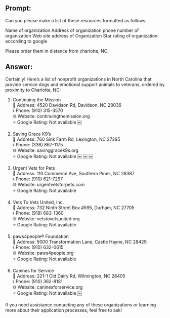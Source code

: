 ## Prompt:

Can you please make a list of these resources formatted as follows:

Name of organization
Address of organization
phone number of organization
Web site address of Organization
Star rating of organization according to google

Please order them in distance from charlotte, NC.

## Answer:

Certainly! Here’s a list of nonprofit organizations in North Carolina that provide service dogs and emotional support animals to veterans, ordered by proximity to Charlotte, NC:

1. Continuing the Mission<br/>
   📍 Address: 4520 Davidson Rd, Davidson, NC 28036<br/>
   📞 Phone: (910) 315-3570<br/>
   🌐 Website: continuingthemission.org<br/>
   ⭐ Google Rating: Not available ￼

2. Saving Grace K9’s<br/>
   📍 Address: 760 Sink Farm Rd, Lexington, NC 27295<br/>
   📞 Phone: (336) 867-1175<br/>
   🌐 Website: savinggracek9s.org<br/>
   ⭐ Google Rating: Not available ￼ ￼ ￼

3. Urgent Vets for Pets<br/>
   📍 Address: 110 Commerce Ave, Southern Pines, NC 28387<br/>
   📞 Phone: (910) 621-7297<br/>
   🌐 Website: urgentvetsforpets.com<br/>
   ⭐ Google Rating: Not available

4. Vets To Vets United, Inc.<br/>
   📍 Address: 732 Ninth Street Box #595, Durham, NC 27705<br/>
   📞 Phone: (919) 683-1360<br/>
   🌐 Website: vetstovetsunited.org<br/>
   ⭐ Google Rating: Not available

5. paws4people® Foundation<br/>
   📍 Address: 5000 Transformation Lane, Castle Hayne, NC 28429<br/>
   📞 Phone: (910) 632-0615<br/>
   🌐 Website: paws4people.org<br/>
   ⭐ Google Rating: Not available

6. Canines for Service<br/>
   📍 Address: 221-1 Old Dairy Rd, Wilmington, NC 28405<br/>
   📞 Phone: (910) 362-8181<br/>
   🌐 Website: caninesforservice.org<br/>
   ⭐ Google Rating: Not available ￼

If you need assistance contacting any of these organizations or learning more about their application processes, feel free to ask!
